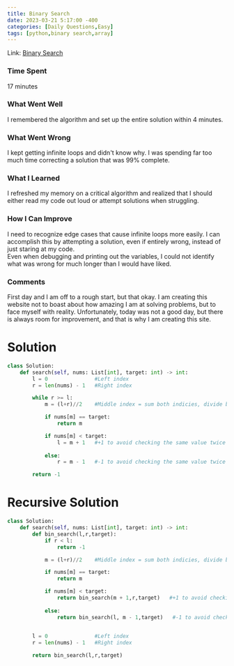 ```yaml
---
title: Binary Search
date: 2023-03-21 5:17:00 -400
categories: [Daily Questions,Easy]
tags: [python,binary search,array]
---
```


Link: [Binary Search](https://leetcode.com/problems/binary-search/)

### Time Spent
17 minutes

### What Went Well 
I remembered the algorithm and set up the entire solution within 4 minutes.

### What Went Wrong
I kept getting infinite loops and didn't know why. I was spending far too much time correcting a solution that was 99% complete.

### What I Learned
I refreshed my memory on a critical algorithm and realized that I should either read my code out loud or attempt solutions when struggling.

### How I Can Improve
I need to recognize edge cases that cause infinite loops more easily. I can accomplish this by attempting a solution, even if entirely wrong, instead of just staring at my code.  
Even when debugging and printing out the variables, I could not identify what was wrong for much longer than I would have liked.

### Comments
First day and I am off to a rough start, but that okay. I am creating this website not to boast about how amazing I am at solving problems, but to face myself with reality. Unfortunately, today was not a good day, but there is always room for improvement, and that is why I am creating this site.

# Solution

```python
class Solution:
    def search(self, nums: List[int], target: int) -> int:
        l = 0               #Left index
        r = len(nums) - 1   #Right index

        while r >= l:       
            m = (l+r)//2    #Middle index = sum both indicies, divide by 2, and floor the result

            if nums[m] == target:
                return m

            if nums[m] < target:
                l = m + 1   #+1 to avoid checking the same value twice and infinite looping
            
            else:
                r = m - 1   #-1 to avoid checking the same value twice and infinite looping

        return -1
```

# Recursive Solution
```python
class Solution:
    def search(self, nums: List[int], target: int) -> int:
        def bin_search(l,r,target):
            if r < l:
                return -1       

            m = (l+r)//2    #Middle index = sum both indicies, divide by 2, and floor the result

            if nums[m] == target:
                return m

            if nums[m] < target:
                return bin_search(m + 1,r,target)   #+1 to avoid checking the same value twice and infinite looping
            
            else:
                return bin_search(l, m - 1,target)   #-1 to avoid checking the same value twice and infinite looping
                

        l = 0               #Left index
        r = len(nums) - 1   #Right index

        return bin_search(l,r,target)
```
                